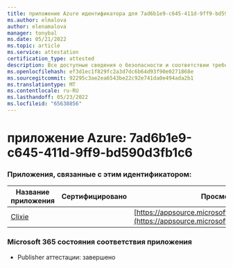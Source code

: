 ```yaml
---
title: приложение Azure идентификатора для 7ad6b1e9-c645-411d-9ff9-bd590d3fb1c6
ms.author: elmalova
author: elenamalova
manager: tonybal
ms.date: 05/21/2022
ms.topic: article
ms.service: attestation
certification_type: attested
description: Все доступные сведения о безопасности и соответствии требованиям для 7ad6b1e9-c645-411d-9ff9-bd590d3fb1c6.
ms.openlocfilehash: ef3d1ec1f829fc2a3d7dc6b64d93f90e0271868e
ms.sourcegitcommit: 92295c3ae2ea6543be22c92e741da0e494ada2b1
ms.translationtype: MT
ms.contentlocale: ru-RU
ms.lasthandoff: 05/23/2022
ms.locfileid: "65638856"
---
```

# <a name="azure-app-id-7ad6b1e9-c645-411d-9ff9-bd590d3fb1c6"></a>приложение Azure: 7ad6b1e9-c645-411d-9ff9-bd590d3fb1c6


### <a name="apps-associated-with-this-id"></a>Приложения, связанные с этим идентификатором:
| **Название приложения** | **Сертифицировано** | **Просмотр в AppSource** |
|--------------|---------------|-----------------------|
| [Clixie](../forward/WA200003880.md) |  | [https://appsource.microsoft.com/product/office/WA200003880](https://appsource.microsoft.com/product/office/WA200003880) |

### <a name="microsoft-365-app-compliance-status"></a>Microsoft 365 состояния соответствия приложения
- Publisher аттестации: завершено
